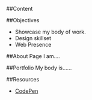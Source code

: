 ##Content

##Objectives
* Showcase my body of work. 
* Design skillset
* Web Presence

##About Page
I am....

##Portfolio
My body is......

##Resources
* [CodePen](http://codepen.io)
